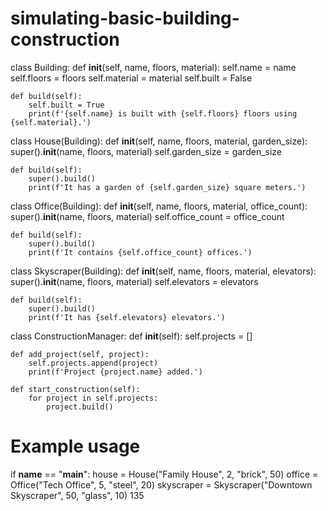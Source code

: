# simulating-basic-building-construction
class Building:
    def __init__(self, name, floors, material):
        self.name = name
        self.floors = floors
        self.material = material
        self.built = False

    def build(self):
        self.built = True
        print(f'{self.name} is built with {self.floors} floors using {self.material}.')

class House(Building):
    def __init__(self, name, floors, material, garden_size):
        super().__init__(name, floors, material)
        self.garden_size = garden_size

    def build(self):
        super().build()
        print(f'It has a garden of {self.garden_size} square meters.')

class Office(Building):
    def __init__(self, name, floors, material, office_count):
        super().__init__(name, floors, material)
        self.office_count = office_count

    def build(self):
        super().build()
        print(f'It contains {self.office_count} offices.')

class Skyscraper(Building):
    def __init__(self, name, floors, material, elevators):
        super().__init__(name, floors, material)
        self.elevators = elevators

    def build(self):
        super().build()
        print(f'It has {self.elevators} elevators.')

class ConstructionManager:
    def __init__(self):
        self.projects = []

    def add_project(self, project):
        self.projects.append(project)
        print(f'Project {project.name} added.')

    def start_construction(self):
        for project in self.projects:
            project.build()

# Example usage
if __name__ == "__main__":
    house = House("Family House", 2, "brick", 50)
    office = Office("Tech Office", 5, "steel", 20)
    skyscraper = Skyscraper("Downtown Skyscraper", 50, "glass", 10)
135

